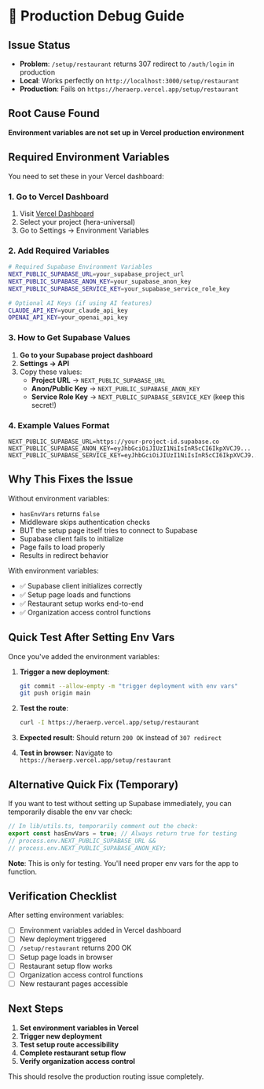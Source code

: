 # 🐛 Production Debug Guide

## Issue Status
- **Problem**: `/setup/restaurant` returns 307 redirect to `/auth/login` in production
- **Local**: Works perfectly on `http://localhost:3000/setup/restaurant`
- **Production**: Fails on `https://heraerp.vercel.app/setup/restaurant`

## Root Cause Found
**Environment variables are not set up in Vercel production environment**

## Required Environment Variables

You need to set these in your Vercel dashboard:

### 1. Go to Vercel Dashboard
1. Visit [Vercel Dashboard](https://vercel.com/dashboard)
2. Select your project (hera-universal)
3. Go to Settings → Environment Variables

### 2. Add Required Variables

```bash
# Required Supabase Environment Variables
NEXT_PUBLIC_SUPABASE_URL=your_supabase_project_url
NEXT_PUBLIC_SUPABASE_ANON_KEY=your_supabase_anon_key
NEXT_PUBLIC_SUPABASE_SERVICE_KEY=your_supabase_service_role_key

# Optional AI Keys (if using AI features)
CLAUDE_API_KEY=your_claude_api_key
OPENAI_API_KEY=your_openai_api_key
```

### 3. How to Get Supabase Values

1. **Go to your Supabase project dashboard**
2. **Settings → API**
3. Copy these values:
   - **Project URL** → `NEXT_PUBLIC_SUPABASE_URL`
   - **Anon/Public Key** → `NEXT_PUBLIC_SUPABASE_ANON_KEY`
   - **Service Role Key** → `NEXT_PUBLIC_SUPABASE_SERVICE_KEY` (keep this secret!)

### 4. Example Values Format

```env
NEXT_PUBLIC_SUPABASE_URL=https://your-project-id.supabase.co
NEXT_PUBLIC_SUPABASE_ANON_KEY=eyJhbGciOiJIUzI1NiIsInR5cCI6IkpXVCJ9...
NEXT_PUBLIC_SUPABASE_SERVICE_KEY=eyJhbGciOiJIUzI1NiIsInR5cCI6IkpXVCJ9...
```

## Why This Fixes the Issue

Without environment variables:
- `hasEnvVars` returns `false`
- Middleware skips authentication checks
- BUT the setup page itself tries to connect to Supabase
- Supabase client fails to initialize
- Page fails to load properly
- Results in redirect behavior

With environment variables:
- ✅ Supabase client initializes correctly
- ✅ Setup page loads and functions
- ✅ Restaurant setup works end-to-end
- ✅ Organization access control functions

## Quick Test After Setting Env Vars

Once you've added the environment variables:

1. **Trigger a new deployment**:
   ```bash
   git commit --allow-empty -m "trigger deployment with env vars"
   git push origin main
   ```

2. **Test the route**:
   ```bash
   curl -I https://heraerp.vercel.app/setup/restaurant
   ```

3. **Expected result**: Should return `200 OK` instead of `307 redirect`

4. **Test in browser**: Navigate to `https://heraerp.vercel.app/setup/restaurant`

## Alternative Quick Fix (Temporary)

If you want to test without setting up Supabase immediately, you can temporarily disable the env var check:

```typescript
// In lib/utils.ts, temporarily comment out the check:
export const hasEnvVars = true; // Always return true for testing
// process.env.NEXT_PUBLIC_SUPABASE_URL &&
// process.env.NEXT_PUBLIC_SUPABASE_ANON_KEY;
```

**Note**: This is only for testing. You'll need proper env vars for the app to function.

## Verification Checklist

After setting environment variables:

- [ ] Environment variables added in Vercel dashboard
- [ ] New deployment triggered
- [ ] `/setup/restaurant` returns 200 OK
- [ ] Setup page loads in browser
- [ ] Restaurant setup flow works
- [ ] Organization access control functions
- [ ] New restaurant pages accessible

## Next Steps

1. **Set environment variables in Vercel**
2. **Trigger new deployment**
3. **Test setup route accessibility**
4. **Complete restaurant setup flow**
5. **Verify organization access control**

This should resolve the production routing issue completely.